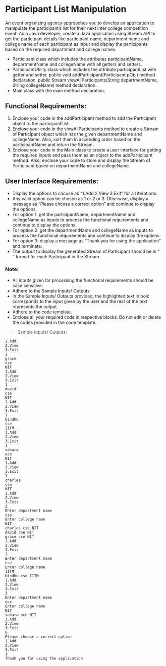 # Participant List Manipulation

An event organizing agency approaches you to develop an application to manipulate the participant’s list for their next inter college competition event. As a Java developer, create a Java application using Stream API to get the participant details like participant name, department name and college name of each participant as input and display the participants based on the required department and college names.


- Participant class which includes the attributes participantName, departmentName and collegeName with all getters and setters.
- ParticipantUtility class which includes the attribute participantList with getter and setter, public void addParticipant(Participant pObj) method declaration, public Stream<Participant> viewAllParticipants(String departmentName, String collegeName) method declaration.
- Main class with the main method declaration.

## Functional Requirements:

1. Enclose your code in the addParticipant method to add the Participant object to the participantList.
2. Enclose your code in the viewAllParticipants method to create a Stream of Participant object which has the given departmentName and collegeName. Also, sort them in ascending order based on the participantName and return the Stream.
3. Enclose your code in the Main class to create a user interface for getting the required inputs and pass them as an object to the addParticipant method. Also, enclose your code to store and display the Stream of Participant based on departmentName and collegeName.

## User Interface Requirements:

- Display the options to choose as “1.Add 2.View 3.Exit” for all iterations.
- Any valid option can be chosen as 1 or 2 or 3. Otherwise, display a message as “Please choose a correct option” and continue to display the options.
- For option 1: get the participantName, departmentName and collegeName as inputs to process the functional requirements and continue to display the options.
- For option 2: get the departmentName and collegeName as inputs to process the functional requirements and continue to display the options.
- For option 3: display a message as “Thank you for using the application” and terminate.
- The output to display the generated Stream of Participant should be in “<participantName> <departmentName> <collegeName>” format for each Participant in the Stream.

### Note:

- All inputs given for processing the functional requirements should be case sensitive.
- Adhere to the Sample Inputs/ Outputs
- In the Sample Inputs/ Outputs provided, the highlighted text in bold corresponds to the input given by the user and the rest of the text represents the output.
- Adhere to the code template.
- Enclose all your required code in respective blocks. Do not edit or delete the codes provided in the code template.

> Sample Inputs/ Outputs:

    1.Add
    2.View
    3.Exit
    1
    grace
    cse
    NIT
    1.Add
    2.View
    3.Exit
    1
    david
    cse
    NIT
    1.Add
    2.View
    3.Exit
    1
    bindhu
    cse
    IITM
    1.Add
    2.View
    3.Exit
    1
    sahara
    ece
    NIT
    1.Add
    2.View
    3.Exit
    1
    charles
    cse
    NIT
    1.Add
    2.View
    3.Exit
    2
    Enter department name
    cse
    Enter college name
    NIT
    charles cse NIT
    david cse NIT
    grace cse NIT
    1.Add
    2.View
    3.Exit
    2
    Enter department name
    cse
    Enter college name
    IITM
    bindhu cse IITM
    1.Add
    2.View
    3.Exit
    2
    Enter department name
    ece
    Enter college name
    NIT
    sahara ece NIT
    1.Add
    2.View
    3.Exit
    6
    Please choose a correct option
    1.Add
    2.View
    3.Exit
    3
    Thank you for using the application